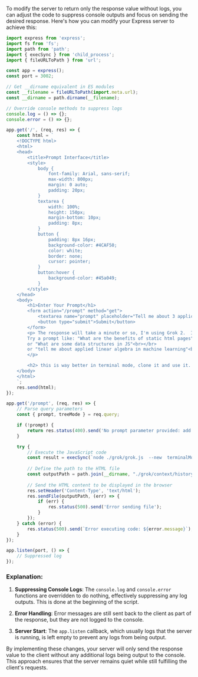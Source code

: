To modify the server to return only the response value without logs, you can adjust the code to suppress console outputs and focus on sending the desired response. Here's how you can modify your Express server to achieve this:

```javascript
import express from 'express';
import fs from 'fs';
import path from 'path';
import { execSync } from 'child_process';
import { fileURLToPath } from 'url';

const app = express();
const port = 3002;

// Get __dirname equivalent in ES modules
const __filename = fileURLToPath(import.meta.url);
const __dirname = path.dirname(__filename);

// Override console methods to suppress logs
console.log = () => {};
console.error = () => {};

app.get('/', (req, res) => {
    const html = `
    <!DOCTYPE html>
    <html>
    <head>
        <title>Prompt Interface</title>
        <style>
            body {
                font-family: Arial, sans-serif;
                max-width: 800px;
                margin: 0 auto;
                padding: 20px;
            }
            textarea {
                width: 100%;
                height: 150px;
                margin-bottom: 10px;
                padding: 8px;
            }
            button {
                padding: 8px 16px;
                background-color: #4CAF50;
                color: white;
                border: none;
                cursor: pointer;
            }
            button:hover {
                background-color: #45a049;
            }
        </style>
    </head>
    <body>
        <h1>Enter Your Prompt</h1>
        <form action="/prompt" method="get">
            <textarea name="prompt" placeholder="Tell me about 3 applications of DAG for machine learning"></textarea>
            <button type="submit">Submit</button>
        </form>
        <p> The response will take a minute or so, I'm using Grok 2.  I have it set to do a branch request which sends your request, branches out on each subject in the response, and then returns a consolidated html.<br></br>
        Try a prompt like: "What are the benefits of static html pages"<br></br>
        or "What are some data structures in JS"<br></br>
        or "tell me about applied linear algebra in machine learning"<br></br>
        </p>

        <h2> this is way better in terminal mode, clone it and use it. </h2>
    </body>
    </html>
    `;
    res.send(html);
});

app.get('/prompt', (req, res) => {
    // Parse query parameters
    const { prompt, treeMode } = req.query;

    if (!prompt) {
        return res.status(400).send('No prompt parameter provided: add ?prompt=PromptString');
    }

    try {
        // Execute the JavaScript code
        const result = execSync(`node ./grok/grok.js  --new  terminalMode PROMPT "${prompt}"`, { encoding: 'utf-8' });
  
        // Define the path to the HTML file
        const outputPath = path.join(__dirname, "./grok/context/history/responses/"+result+"/html/"+result+".html");
      
        // Send the HTML content to be displayed in the browser
        res.setHeader('Content-Type', 'text/html');
        res.sendFile(outputPath, (err) => {
            if (err) {
                res.status(500).send('Error sending file');
            }
        });
    } catch (error) {
        res.status(500).send(`Error executing code: ${error.message}`);
    }
});

app.listen(port, () => {
    // Suppressed log
});

```

### Explanation:

1. **Suppressing Console Logs**: The `console.log` and `console.error` functions are overridden to do nothing, effectively suppressing any log outputs. This is done at the beginning of the script.

2. **Error Handling**: Error messages are still sent back to the client as part of the response, but they are not logged to the console.

3. **Server Start**: The `app.listen` callback, which usually logs that the server is running, is left empty to prevent any logs from being output.

By implementing these changes, your server will only send the response value to the client without any additional logs being output to the console. This approach ensures that the server remains quiet while still fulfilling the client's requests.


